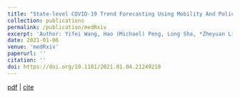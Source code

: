 ```yaml
---
title: "State-level COVID-19 Trend Forecasting Using Mobility And Policy Data"
collection: publications
permalink: /publication/medRxiv
excerpt: 'Author: Yifei Wang, Hao (Michael) Peng, Long Sha, *Zheyuan Liu*, Pengyu Hong'
date: 2021-01-06
venue: 'medRxiv'
paperurl: ''
citation: ''
doi: https://doi.org/10.1101/2021.01.04.21249218
---
```


[pdf](https://www.medrxiv.org/content/10.1101/2021.01.04.21249218v1.full.pdf) | [cite]()
